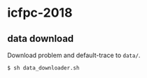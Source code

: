 # icfpc-2018

## data download
Download problem and default-trace to `data/`.
```sh
$ sh data_downloader.sh
```

 